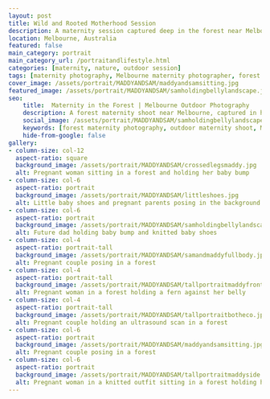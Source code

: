 ```yaml
---
layout: post
title: Wild and Rooted Motherhood Session
description: A maternity session captured deep in the forest near Melbourne. This series celebrates motherhood in the natural setting, focusing on the intimate moments shared by these soon-to-be parents
location: Melbourne, Australia
featured: false
main_category: portrait
main_category_url: /portraitandlifestyle.html
categories: [maternity, nature, outdoor session]
tags: [maternity photography, Melbourne maternity photographer, forest maternity shoot, natural light photography, storytelling maternity, Sof Kapa Photography]
cover_image: /assets/portrait/MADDYANDSAM/maddyandsamsitting.jpg
featured_image: /assets/portrait/MADDYANDSAM/samholdingbellylandscape.jpg
seo:
    title:  Maternity in the Forest | Melbourne Outdoor Photography
    description: A forest maternity shoot near Melbourne, captured in honest light and grounded nature. Natural, movement-driven frames that reflect the beauty of motherhood beyond the four walls of a studio.
    social_image: /assets/portrait/MADDYANDSAM/samholdingbellylandscape.jpg
    keywords: [forest maternity photography, outdoor maternity shoot, Melbourne maternity photographer, natural pregnancy photos, storytelling photography, Sof Kapa Photography]
    hide-from-google: false
gallery:
- column-size: col-12
  aspect-ratio: square
  background_image: /assets/portrait/MADDYANDSAM/crossedlegsmaddy.jpg 
  alt: Pregnant woman sitting in a forest and holding her baby bump
- column-size: col-6
  aspect-ratio: portrait
  background_image: /assets/portrait/MADDYANDSAM/littleshoes.jpg 
  alt: Little baby shoes and pregnant parents posing in the background
- column-size: col-6
  aspect-ratio: portrait
  background_image: /assets/portrait/MADDYANDSAM/samholdingbellylandscape.jpg
  alt: Future dad holding baby bump and knitted baby shoes
- column-size: col-4
  aspect-ratio: portrait-tall
  background_image: /assets/portrait/MADDYANDSAM/samandmaddyfullbody.jpg
  alt: Pregnant couple posing in a forest
- column-size: col-4
  aspect-ratio: portrait-tall
  background_image: /assets/portrait/MADDYANDSAM/tallportraitmaddyfront.jpg
  alt: Pregnant woman in a forest holding a fern against her belly
- column-size: col-4
  aspect-ratio: portrait-tall
  background_image: /assets/portrait/MADDYANDSAM/tallportraitbotheco.jpg
  alt: Pregnant couple holding an ultrasound scan in a forest
- column-size: col-6
  aspect-ratio: portrait
  background_image: /assets/portrait/MADDYANDSAM/maddyandsamsitting.jpg
  alt: Pregnant couple posing in a forest
- column-size: col-6
  aspect-ratio: portrait
  background_image: /assets/portrait/MADDYANDSAM/tallportraitmaddyside.jpg 
  alt: Pregnant woman in a knitted outfit sitting in a forest holding her belly
---
```



